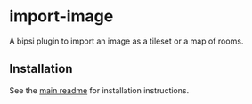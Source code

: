# import-image

A bipsi plugin to import an image as a tileset or a map of rooms.

## Installation

See the [main readme](../../README.md) for installation instructions.
